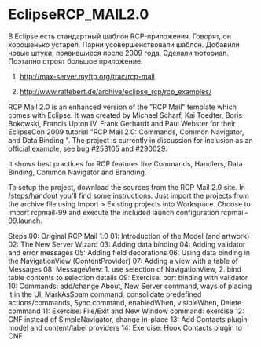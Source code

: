 ﻿EclipseRCP_MAIL2.0
==================
В Eclipse есть стандартный шаблон RCP-приложения.
Говорят, он хорошенько устарел.
Парни усовершенствовали шаблон. Добавили новые штуки,
появившиеся после 2009 года.
Сделали тюториал. Поэтапно строят большое приложение.

1) http://max-server.myftp.org/trac/rcp-mail

2) http://www.ralfebert.de/archive/eclipse_rcp/rcp_examples/

RCP Mail 2.0 is an enhanced version of the "RCP Mail" template which comes with Eclipse. It was created by Michael Scharf, Kai Toedter, Boris Bokowski, Francis Upton IV, Frank Gerhardt and Paul Webster for their EclipseCon 2009 tutorial "RCP Mail 2.0: Commands, Common Navigator, and Data Binding ". The project is currently in discussion for inclusion as an official example, see bug #253105 and #290029.

It shows best practices for RCP features like Commands, Handlers, Data Binding, Common Navigator and Branding.

To setup the project, download the sources from the RCP Mail 2.0 site. In /steps/handout you'll find some instructions. Just import the projects from the archive file using Import > Existing projects into Workspace. Choose to import rcpmail-99 and execute the included launch configuration rcpmail-99.launch.


Steps
00: Original RCP Mail 1.0
01: Introduction of the Model (and artwork)
02: The New Server Wizard
03: Adding data binding
04: Adding validator and error messages
05: Adding field decorations
06: Using data binding in the NavigationView (ContentProvider)
07: Adding a view with a table of Messages
08: MessageView: 1. use selection of NavigationView, 2. bind table contents to selection details
09: Exercise: port binding with validator
10: Commands: add/change About, New Server command, ways of placing it in the UI,
MarkAsSpam command, consolidate predefined actions/commands, Sync command,
enabledWhen, visibleWhen, Delete command
11: Exercise: File/Exit and New Window command: exercise
12: CNF instead of SimpleNavigator, change in-place
13: Add Contacts plugin model and content/label providers
14: Exercise: Hook Contacts plugin to CNF
